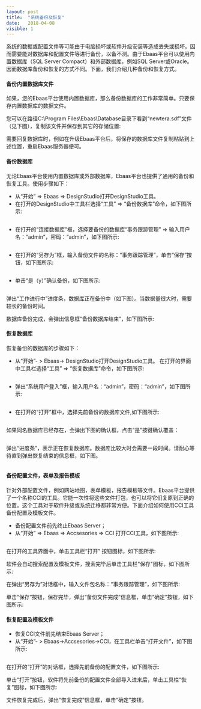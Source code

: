 ```yaml
---
layout: post
title:  "系统备份及恢复"
date:   2018-04-08
visible: 1
---
```


系统的数据或配置文件等可能由于电脑损坏或软件升级安装等造成丢失或损坏。因而需要能对数据库和配置文件等进行备份，以备不测。由于Ebaas平台可以使用内置数据库（SQL Server Compact）和外部数据库，例如SQL Server或Oracle。因而数据库备份和恢复的方式不同。下面，我们介绍几种备份和恢复方式。

#### 备份内置数据库文件

如果，您的Ebaas平台使用内置数据库，那么备份数据库的工作非常简单。只要保存内置数据库的数据文件。

您可以在路径C:\Program Files\Ebaas\Database目录下看到“newtera.sdf”文件（见下图），复制该文件并保存到其它的存储位置:
<img src="{{'/assets/img/2018-4-8-保存数据库文件1.png' | prepend: site.baseurl }}" alt=""><br>

需要回复数据库时，例如在升级Ebaas平台后，将保存的数据库文件复制粘贴到上述位置，重启Ebaas服务器便可。

#### 备份数据库

无论Ebaas平台使用内置数据库或外部数据库，Ebaas平台也提供了通用的备份和恢复工具。使用步骤如下：

* 从“开始” => Ebaas => DesignStudio打开DesignStudio工具。
* 在打开的DesignStudio中工具栏选择“工具” => “备份数据库”命令，如下图所示:
<img src="{{'/assets/img/2018-4-8-系统备份1.png' | prepend: site.baseurl }}" alt="">

* 在打开的“连接数据库”框，选择要备份的数据库“事务跟踪管理” => 输入用户名：“admin”，密码：“admin”，如下图所示:
<img src="{{'/assets/img/2018-4-8-系统备份2.png' | prepend: site.baseurl }}" alt="">

* 在打开的“另存为”框，输入备份文件的名称：“事务跟踪管理”，单击“保存”按钮，如下图所示:
<img src="{{'/assets/img/2018-4-8-系统备份3.png' | prepend: site.baseurl }}" alt="">

* 单击“是（y）”确认备份，如下图所示:
<img src="{{'/assets/img/2018-4-8-系统备份4.png' | prepend: site.baseurl }}" alt="">

弹出“工作进行中”进度条，数据库正在备份中（如下图）。当数据量很大时，需要较长的备份时间。
<img src="{{'/assets/img/2018-4-8-系统备份5.png' | prepend: site.baseurl }}" alt="">

数据库备份完成，会弹出信息框“备份数据库结束”，如下图所示:
<img src="{{'/assets/img/2018-4-8-系统备份6.png' | prepend: site.baseurl }}" alt=""><br>

#### 恢复数据库

恢复备份的数据库的步骤如下：

* 从“开始”- > Ebaas-> DesignStudio打开DesignStudio工具。 在打开的界面中工具栏选择“工具” => “恢复数据库”命令，如下图所示:
<img src="{{'/assets/img/2018-4-8-系统恢复1' | prepend: site.baseurl }}" alt="">

* 弹出“系统用户登入”框，输入用户名：“admin”，密码：“admin”，如下图所示:
<img src="{{'/assets/img/2018-4-8-系统恢复2.png' | prepend: site.baseurl }}" alt="">

* 在打开的“打开”框中，选择先前备份的数据库文件,如下图所示:
<img src="{{'/assets/img/2018-4-8-系统恢复3.png' | prepend: site.baseurl }}" alt="">

如果同名数据库已经存在，会弹出下图的确认框，点击“是”按键确认覆盖：

<img src="{{'/assets/img/2018-4-8-系统恢复4.png' | prepend: site.baseurl }}" alt="">

弹出“进度条”，表示正在恢复数据库。数据库比较大时会需要一段时间。请耐心等待直到弹出恢复结束的信息框，如下图。

<img src="{{'/assets/img/2018-4-8-系统恢复6.png' | prepend: site.baseurl }}" alt=""><br>

#### 备份配置文件，表单及报告模板

针对外部配置文件，例如网站地图，表单模板，报告模板等文件。Ebaas平台提供了一个名称CCI的工具。它能一次性将这些文件打包，也可以将它们复原到正确的位置。这个工具对于软件升级或系统迁移都非常方便。下面介绍如何使用CCI工具备份配置及模板文件。

* 备份配置文件前先终止Ebaas Server；
* 从“开始” => Ebaas => Accsesories => CCI 打开CCI工具，如下图所示:
<img src="{{'/assets/img/2018-4-8-配置文件备份1.png' | prepend: site.baseurl }}" alt="">

在打开的工具界面中，单击工具栏“打开” 按钮图标，如下图所示:
<img src="{{'/assets/img/2018-4-8-配置文件备份2.png' | prepend: site.baseurl }}" alt="">

软件会自动搜索配置及模板文件，搜索完毕后单击工具栏"保存"图标，如下图所示:
<img src="{{'/assets/img/2018-4-8-配置文件备份3.png' | prepend: site.baseurl }}" alt="">

在弹出“另存为”对话框中，输入文件包名称：“事务跟踪管理”，如下图所示:
<img src="{{'/assets/img/2018-4-8-配置文件备份4.png' | prepend: site.baseurl }}" alt="">

单击“保存”按钮，保存完毕，弹出“备份文件完成”信息框，单击“确定”按钮，如下图所示:
<img src="{{'/assets/img/2018-4-8-配置文件备份5.png' | prepend: site.baseurl }}" alt=""><br>

#### 恢复配置及模板文件

* 恢复CCI文件前先结束Ebaas Server；
* 从“开始”- > Ebaas->Accsesories->CCI，在工具栏单击“打开文件”，如下图所示:
<img src="{{'/assets/img/2018-4-8-配置文件恢复1.png' | prepend: site.baseurl }}" alt="">

在打开的“打开”的对话框，选择先前备份的配置文件，如下图所示:
<img src="{{'/assets/img/2018-4-8-配置文件恢复2.png' | prepend: site.baseurl }}" alt="">

单击“打开”按钮，软件将先前备份的配置文件全部导入进来后，单击工具栏“恢复”图标，如下图所示:
<img src="{{'/assets/img/2018-4-8-配置文件恢复3.png' | prepend: site.baseurl }}" alt="">

文件恢复完成后，弹出“恢复完成”信息框，单击“确定”按钮。


